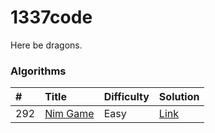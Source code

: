 1337code
========

Here be dragons.

### Algorithms

| #   | Title        | Difficulty | Solution    |
|:--- |:------------ |:---------- |:----------- |
| 292 | [Nim Game][] | Easy       | [Link][292] |

[Nim Game]: https://leetcode.com/problems/nim-game/
[292]: ./src/com/gokeii/algorithms/easy/nimGame/NimGame.java